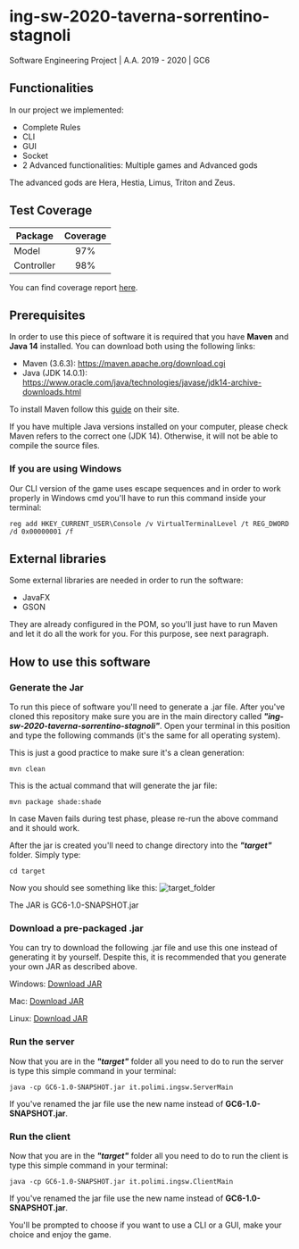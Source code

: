 # ing-sw-2020-taverna-sorrentino-stagnoli

Software Engineering Project | A.A. 2019 - 2020 | GC6

## Functionalities

In our project we implemented:

- Complete Rules
- CLI
- GUI
- Socket
- 2 Advanced functionalities: Multiple games and Advanced gods

The advanced gods are Hera, Hestia, Limus, Triton and Zeus.

## Test Coverage

| Package | Coverage |
| ------- | :------: |
| Model   |   97%   |
| Controller   |   98%   |

You can find coverage report [here](https://github.com/massitaverna/ing-sw-2020-taverna-sorrentino-stagnoli/tree/master/deliverables/coverage).

## Prerequisites

In order to use this piece of software it is required that you have **Maven** and **Java 14** installed. You can download both using the following links:

- Maven (3.6.3): https://maven.apache.org/download.cgi
- Java (JDK 14.0.1): https://www.oracle.com/java/technologies/javase/jdk14-archive-downloads.html

To install Maven follow this [guide](https://maven.apache.org/install.html) on their site.

If you have multiple Java versions installed on your computer, please check Maven refers to the correct one (JDK 14).
Otherwise, it will not be able to compile the source files.

### If you are using Windows

Our CLI version of the game uses escape sequences and in order to work properly in Windows cmd you'll have to run this command inside your terminal:

```shell
reg add HKEY_CURRENT_USER\Console /v VirtualTerminalLevel /t REG_DWORD /d 0x00000001 /f
```

## External libraries
Some external libraries are needed in order to run the software:
- JavaFX
- GSON

They are already configured in the POM,
so you'll just have to run Maven and let it do all the work for you. For this purpose, see next paragraph.

## How to use this software

### Generate the Jar

To run this piece of software you'll need to generate a .jar file. After you've cloned this repository make sure you are in the main directory called **_"ing-sw-2020-taverna-sorrentino-stagnoli"_**. Open your terminal in this position and type the following commands (it's the same for all operating system).

This is just a good practice to make sure it's a clean generation:

```maven
mvn clean
```

This is the actual command that will generate the jar file:

```maven
mvn package shade:shade
```
In case Maven fails during test phase, please re-run the above command and it should work.

After the jar is created you'll need to change directory into the **_"target"_** folder. Simply type:

```shell
cd target
```

Now you should see something like this:
![target_folder]

The JAR is GC6-1.0-SNAPSHOT.jar

### Download a pre-packaged .jar
You can try to download the following .jar file and use this one instead of generating it by yourself.
Despite this, it is recommended that you generate your own JAR as described above.

Windows: [Download JAR](https://github.com/massitaverna/ing-sw-2020-taverna-sorrentino-stagnoli/blob/master/deliverables/JARs/windows/GC6-1.0-SNAPSHOT.jar)

Mac: [Download JAR](https://github.com/massitaverna/ing-sw-2020-taverna-sorrentino-stagnoli/blob/master/deliverables/JARs/mac/GC6-1.0-SNAPSHOT.jar)

Linux: [Download JAR](https://github.com/massitaverna/ing-sw-2020-taverna-sorrentino-stagnoli/blob/master/deliverables/JARs/linux/GC6-1.0-SNAPSHOT.jar)
### Run the server

Now that you are in the **_"target"_** folder all you need to do to run the server is type this simple command in your terminal:

```shell
java -cp GC6-1.0-SNAPSHOT.jar it.polimi.ingsw.ServerMain
```

If you've renamed the jar file use the new name instead of **GC6-1.0-SNAPSHOT.jar**.

### Run the client

Now that you are in the **_"target"_** folder all you need to do to run the client is type this simple command in your terminal:

```shell
java -cp GC6-1.0-SNAPSHOT.jar it.polimi.ingsw.ClientMain
```

If you've renamed the jar file use the new name instead of **GC6-1.0-SNAPSHOT.jar**.

You'll be prompted to choose if you want to use a CLI or a GUI, make your choice and enjoy the game.


[target_folder]: https://i.imgur.com/OA061wr.png "Target folder"


